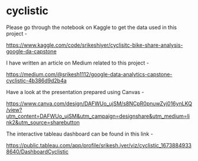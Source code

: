# cyclistic
Please go through the notebook on Kaggle to get the data used in this project - 

https://www.kaggle.com/code/srikeshiyer/cyclisitc-bike-share-analysis-google-da-capstone

I have written an article on Medium related to this project - 

https://medium.com/@srikesh1112/google-data-analytics-capstone-cyclistic-4b386d9d2b4a

Have a look at the presentation prepared using Canvas - 

https://www.canva.com/design/DAFWUo_ujSM/s8NCpR0pnuwZyj016ynLKQ/view?utm_content=DAFWUo_ujSM&utm_campaign=designshare&utm_medium=link2&utm_source=sharebutton

The interactive tableau dashboard can be found in this link - 

https://public.tableau.com/app/profile/srikesh.iyer/viz/cyclistic_16738849338640/DashboardCyclistic

